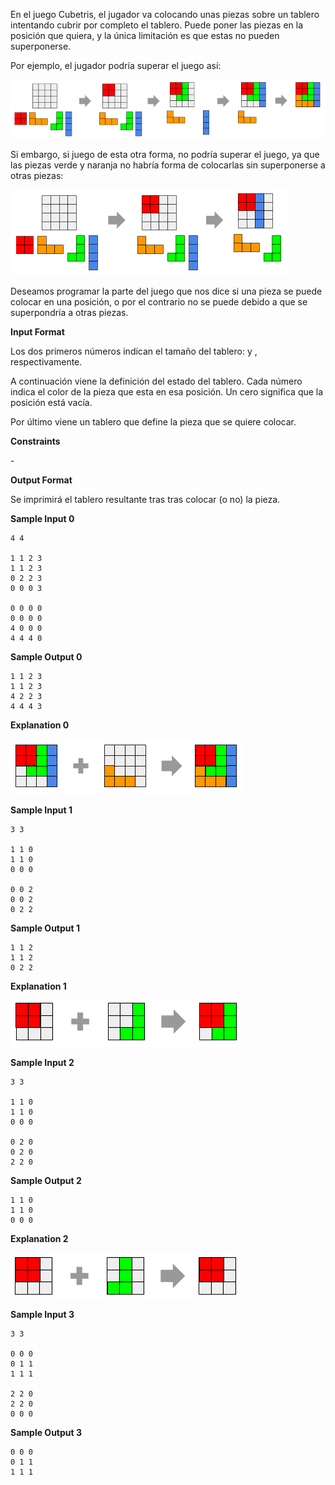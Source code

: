 En el juego Cubetris, el jugador va colocando unas piezas sobre un
tablero intentando cubrir por completo el tablero. Puede poner las
piezas en la posición que quiera, y la única limitación es que estas no
pueden superponerse.

Por ejemplo, el jugador podría superar el juego así:

![image](1584006423-02c3bc4e19-cubetris1.png)

Si embargo, si juego de esta otra forma, no podría superar el juego, ya
que las piezas verde y naranja no habría forma de colocarlas sin
superponerse a otras piezas:

![image](1584006454-fc4581ef74-cubetris2.png)

Deseamos programar la parte del juego que nos dice si una pieza se puede
colocar en una posición, o por el contrario no se puede debido a que se
superpondría a otras piezas.

**Input Format**

Los dos primeros números indican el tamaño del tablero:  y ,
respectivamente.

A continuación viene la definición del estado del tablero. Cada número
indica el color de la pieza que esta en esa posición. Un cero significa
que la posición está vacía.

Por último viene un tablero que define la pieza que se quiere colocar.

**Constraints**

\-

**Output Format**

Se imprimirá el tablero resultante tras tras colocar (o no) la pieza.

**Sample Input 0**

    4 4
    
    1 1 2 3
    1 1 2 3
    0 2 2 3
    0 0 0 3
    
    0 0 0 0
    0 0 0 0
    4 0 0 0
    4 4 4 0

**Sample Output 0**

    1 1 2 3
    1 1 2 3
    4 2 2 3
    4 4 4 3

**Explanation 0**

![image](1584006558-f20e97da32-cubetris3.png)

**Sample Input 1**

    3 3
    
    1 1 0
    1 1 0
    0 0 0
    
    0 0 2
    0 0 2
    0 2 2

**Sample Output 1**

    1 1 2
    1 1 2
    0 2 2

**Explanation 1**

![image](1584006584-1f3a991d34-cubetris4.png)

**Sample Input 2**

    3 3
    
    1 1 0
    1 1 0
    0 0 0
    
    0 2 0
    0 2 0
    2 2 0

**Sample Output 2**

    1 1 0
    1 1 0
    0 0 0

**Explanation 2**

![image](1584006626-f379b73710-cubetris5.png)

**Sample Input 3**

    3 3
    
    0 0 0
    0 1 1
    1 1 1
    
    2 2 0
    2 2 0
    0 0 0

**Sample Output 3**

    0 0 0
    0 1 1
    1 1 1
